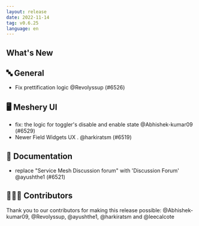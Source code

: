 ```yaml
---
layout: release
date: 2022-11-14
tag: v0.6.25
language: en
---
```


## What's New

## 🔤 General

- Fix prettification logic @Revolyssup (#6526)

## 🖥 Meshery UI

- fix: the logic for toggler's disable and enable state @Abhishek-kumar09 (#6529)
- Newer Field Widgets UX . @harkiratsm (#6519)

## 📖 Documentation

- replace "Service Mesh Discussion forum" with 'Discussion Forum' @ayushthe1 (#6521)

## 👨🏽‍💻 Contributors

Thank you to our contributors for making this release possible:
@Abhishek-kumar09, @Revolyssup, @ayushthe1, @harkiratsm and @leecalcote
